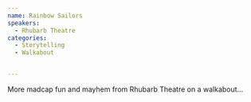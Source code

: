 ```yaml
---
name: Rainbow Sailors
speakers:
  - Rhubarb Theatre
categories:
  - Storytelling
  - Walkabout


---
```


More madcap fun and mayhem from Rhubarb Theatre on a walkabout...